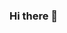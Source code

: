 ### Hi there 👋

<!--
**BlueBuckets/BlueBuckets** is a ✨ _special_ ✨ repository because its `README.md` (this file) appears on your GitHub profile.

Here are some ideas to get you started:

- 🔭 I’m currently working on ...homework for school.
- 🌱 I’m currently learning ...about metadata and digital stewardship. 
- 👯 I’m looking to collaborate on ...anything that peaks my interest. 
- 🤔 I’m looking for help with ...Phython so I can better understand [Learn2Clean (https://github.com/LaureBerti/Learn2Clean.git)].
- 💬 Ask me about ...my plans for after gradauation. 
- 📫 How to reach me: ...linkedin. 
- 😄 Pronouns: ...She/her
- ⚡ Fun fact: ...I recently returned from a trip to New Orleans. I just revied this topic [Wiki/Team (https://github.com/WikiTeam)].
-->
